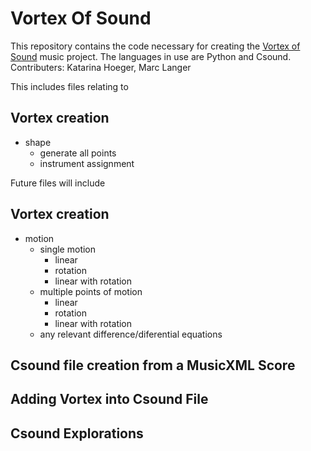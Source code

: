 # Vortex Of Sound

This repository contains the code necessary for creating the [Vortex of Sound](http://katarinahoeger.com/2018/09/15/creating-a-vortex-of-sound) music project. The languages in use are Python and Csound. Contributers: Katarina Hoeger, Marc Langer


This includes files relating to
## Vortex creation
- shape
    - generate all points
    - instrument assignment
    

Future files will include 
## Vortex creation
- motion
    - single motion
        - linear
        - rotation
        - linear with rotation
    - multiple points of motion
        - linear
        - rotation
        - linear with rotation
    - any relevant difference/diferential equations
    
## Csound file creation from a MusicXML Score

## Adding Vortex into Csound File 

## Csound Explorations 


